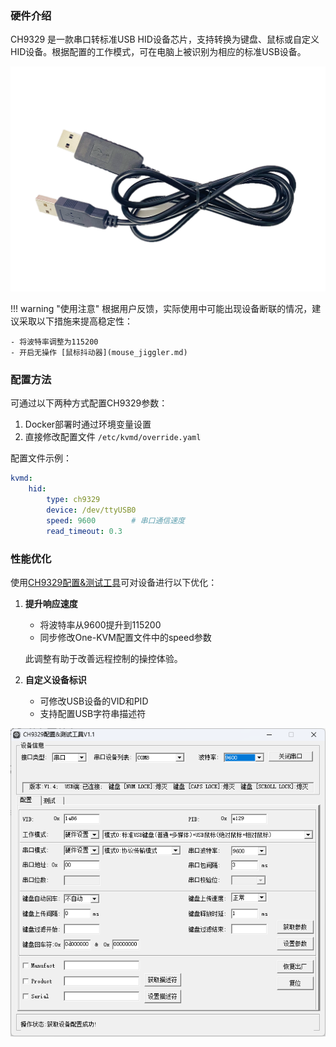 ### 硬件介绍

CH9329 是一款串口转标准USB HID设备芯片，支持转换为键盘、鼠标或自定义HID设备。根据配置的工作模式，可在电脑上被识别为相应的标准USB设备。

![image-20240812203814747](../img/image-20240812203814747.png)

!!! warning "使用注意"
    根据用户反馈，实际使用中可能出现设备断联的情况，建议采取以下措施来提高稳定性：

    - 将波特率调整为115200
    - 开启无操作 [鼠标抖动器](mouse_jiggler.md)

### 配置方法

可通过以下两种方式配置CH9329参数：

1. Docker部署时通过环境变量设置
2. 直接修改配置文件 `/etc/kvmd/override.yaml`

配置文件示例：
```yaml
kvmd:
    hid:
        type: ch9329
        device: /dev/ttyUSB0
        speed: 9600        # 串口通信速度
        read_timeout: 0.3
```

### 性能优化

使用[CH9329配置&测试工具](https://www.wch.cn/downloads/CH9329EVT_ZIP.html)可对设备进行以下优化：

1. **提升响应速度**

    - 将波特率从9600提升到115200
    - 同步修改One-KVM配置文件中的speed参数

    此调整有助于改善远程控制的操控体验。

2. **自定义设备标识**

    - 可修改USB设备的VID和PID
    - 支持配置USB字符串描述符

![CH9329Test_CfgTool](../img/image-202422131332.png)

